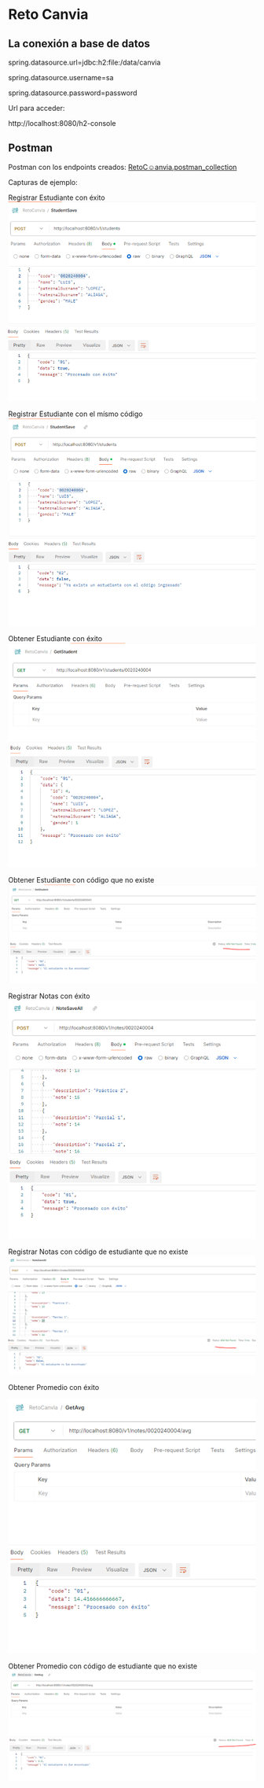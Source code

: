 # Reto Canvia

## La conexión a base de datos
spring.datasource.url=jdbc:h2:file:/data/canvia

spring.datasource.username=sa

spring.datasource.password=password

Url para acceder:

http://localhost:8080/h2-console

## Postman
Postman con los endpoints creados: [RetoC☺anvia.postman_collection](RetoCanvia.postman_collection.json)

Capturas de ejemplo:

Registrar Estudiante con éxito
![alt text](./images/registrar-estudiante-ok.PNG)

Registrar Estudiante con el mísmo código
![alt text](./images/registrar-estudiante-error.PNG)

Obtener Estudiante con éxito
![alt text](./images/obtener-estudiante-ok.PNG)

Obtener Estudiante con código que no existe
![alt text](./images/obtener-estudiante-error.PNG)

Registrar Notas con éxito
![alt text](./images/registrar-notas-ok.PNG)

Registrar Notas con código de estudiante que no existe
![alt text](./images/registrar-notas-error.PNG)

Obtener Promedio con éxito

![alt text](./images/obtener-avg-ok.PNG)

Obtener Promedio con código de estudiante que no existe
![alt text](./images/obtener-avg-error.PNG)

